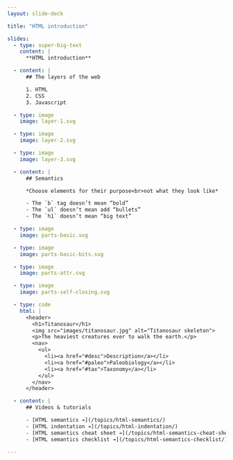 ```yaml
---
layout: slide-deck

title: "HTML introduction"

slides:
  - type: super-big-text
    content: |
      **HTML introduction**

  - content: |
      ## The layers of the web

      1. HTML
      2. CSS
      3. Javascript

  - type: image
    image: layer-1.svg

  - type: image
    image: layer-2.svg

  - type: image
    image: layer-3.svg

  - content: |
      ## Semantics

      *Choose elements for their purpose<br>not what they look like*

      - The `b` tag doesn’t mean “bold”
      - The `ul` doesn’t mean add “bullets”
      - The `h1` doesn’t mean “big text”

  - type: image
    image: parts-basic.svg

  - type: image
    image: parts-basic-bits.svg

  - type: image
    image: parts-attr.svg

  - type: image
    image: parts-self-closing.svg

  - type: code
    html: |
      <header>
        <h1>Titanosaur</h1>
        <img src="images/titanosaur.jpg" alt="Titanosaur skeleton">
        <p>The heaviest creatures ever to walk the earth.</p>
        <nav>
          <ul>
            <li><a href="#desc">Description</a></li>
            <li><a href="#paleo">Paleobiology</a></li>
            <li><a href="#tax">Taxonomy</a></li>
          </ul>
        </nav>
      </header>

  - content: |
      ## Videos & tutorials

      - [HTML semantics ➔](/topics/html-semantics/)
      - [HTML indentation ➔](/topics/html-indentation/)
      - [HTML semantics cheat sheet ➔](/topics/html-semantics-cheat-sheet/)
      - [HTML semantics checklist ➔](/topics/html-semantics-checklist/)

---
```

